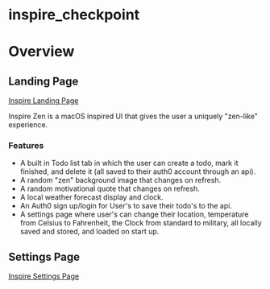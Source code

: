 inspire_checkpoint
============

# Overview

## Landing Page

[Inspire Landing Page](./assets/img/landing-screenshot.png)

Inspire Zen is a macOS inspired UI that gives the user a uniquely "zen-like" 
experience.

### Features
 * A built in Todo list tab in which the user can create a todo, mark it
      finished, and delete it (all saved to their auth0 account through an api).
 * A random "zen" background image that changes on refresh.
 * A random motivational quote that changes on refresh.
 * A local weather forecast display and clock.
 * An Auth0 sign up/login for User's to save their todo's to the api.
 * A settings page where user's can change their location, temperature from 
      Celsius to Fahrenheit, the Clock from standard to military, all locally
      saved and stored, and loaded on start up.
  

  ## Settings Page

  [Inspire Settings Page](./assets/img/settings-screenshot.png)
 